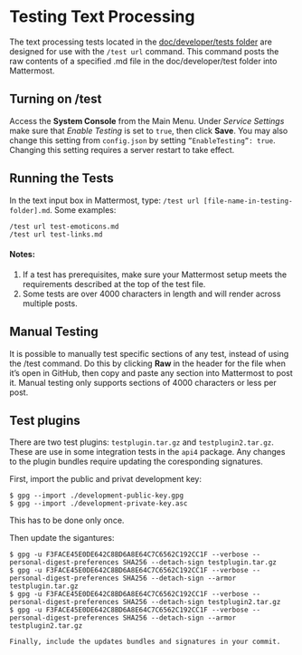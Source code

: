 # Testing Text Processing  
The text processing tests located in the [doc/developer/tests folder](https://github.com/mattermost/platform/tree/master/doc/developer/tests) are designed for use with the `/test url` command. This command posts the raw contents of a specified .md file in the doc/developer/test folder into Mattermost.

## Turning on /test  
Access the **System Console** from the Main Menu. Under *Service Settings* make sure that *Enable Testing* is set to `true`, then click **Save**. You may also change this setting from `config.json` by setting `”EnableTesting”: true`. Changing this setting requires a server restart to take effect.

## Running the Tests  
In the text input box in Mattermost, type: `/test url [file-name-in-testing-folder].md`. Some examples:

`/test url test-emoticons.md`  
`/test url test-links.md`

#### Notes:    
1. If a test has prerequisites, make sure your Mattermost setup meets the requirements described at the top of the test file.
2. Some tests are over 4000 characters in length and will render across multiple posts.

## Manual Testing  
It is possible to manually test specific sections of any test, instead of using the /test command. Do this by clicking **Raw** in the header for the file when it’s open in GitHub, then copy and paste any section into Mattermost to post it. Manual testing only supports sections of 4000 characters or less per post.

## Test plugins

There are two test plugins: `testplugin.tar.gz` and `testplugin2.tar.gz`. These are use in some integration tests in the `api4` package. Any changes to the plugin bundles require updating the coresponding signatures.

First, import the public and privat development key:
```
$ gpg --import ./development-public-key.gpg
$ gpg --import ./development-private-key.asc
```

This has to be done only once.

Then update the sigantures:
```
$ gpg -u F3FACE45E0DE642C8BD6A8E64C7C6562C192CC1F --verbose --personal-digest-preferences SHA256 --detach-sign testplugin.tar.gz
$ gpg -u F3FACE45E0DE642C8BD6A8E64C7C6562C192CC1F --verbose --personal-digest-preferences SHA256 --detach-sign --armor testplugin.tar.gz
$ gpg -u F3FACE45E0DE642C8BD6A8E64C7C6562C192CC1F --verbose --personal-digest-preferences SHA256 --detach-sign testplugin2.tar.gz
$ gpg -u F3FACE45E0DE642C8BD6A8E64C7C6562C192CC1F --verbose --personal-digest-preferences SHA256 --detach-sign --armor testplugin2.tar.gz

Finally, include the updates bundles and signatures in your commit.
